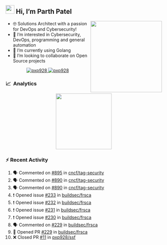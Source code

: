 ## <img src="https://github.com/TheDudeThatCode/TheDudeThatCode/blob/master/Assets/Hi.gif" width="28"> Hi, I’m Parth Patel

<img align="right"  src="https://media.giphy.com/media/PRgs2sn03T1xpCSWKe/giphy.gif" width="230">

- :nerd_face: Solutions Architect with a passion for DevOps and Cybersecurity!
- 👀  I’m interested in Cybersecurity, DevOps, programming and general automation
- 🌱  I’m currently using Golang
- 💞️  I’m looking to collaborate on Open Source projects

<p align="center">
  <a href="https://linkedin.com/in/pxp928" target="blank">
    <img src="https://img.shields.io/badge/linkedin-%230077B5.svg?&style=for-the-badge&logo=linkedin&logoColor=white" alt="pxp928" />
  </a>
  <a href="https://twitter.com/pxp928" target="blank">
    <img src="https://img.shields.io/badge/Twitter-1DA1F2?style=for-the-badge&logo=twitter&logoColor=white" alt="pxp928" />
  </a>
</p>

### 📈 &nbsp;Analytics

<p align="center">
  <a href="https://github.com/pxp928">
    <img height="180em" src="https://github-readme-stats-eight-theta.vercel.app/api?username=pxp928&show_icons=true&theme=radical&include_all_commits=true&count_private=true&line_height=26"/>
  </a>
</p>

### :zap: Recent Activity

<!--START_SECTION:activity-->
1. 🗣 Commented on [#895](https://github.com/cncf/tag-security/issues/895) in [cncf/tag-security](https://github.com/cncf/tag-security)
2. 🗣 Commented on [#890](https://github.com/cncf/tag-security/issues/890) in [cncf/tag-security](https://github.com/cncf/tag-security)
3. 🗣 Commented on [#890](https://github.com/cncf/tag-security/issues/890) in [cncf/tag-security](https://github.com/cncf/tag-security)
4. ❗️ Opened issue [#233](https://github.com/buildsec/frsca/issues/233) in [buildsec/frsca](https://github.com/buildsec/frsca)
5. ❗️ Opened issue [#232](https://github.com/buildsec/frsca/issues/232) in [buildsec/frsca](https://github.com/buildsec/frsca)
6. ❗️ Opened issue [#231](https://github.com/buildsec/frsca/issues/231) in [buildsec/frsca](https://github.com/buildsec/frsca)
7. ❗️ Opened issue [#230](https://github.com/buildsec/frsca/issues/230) in [buildsec/frsca](https://github.com/buildsec/frsca)
8. 🗣 Commented on [#229](https://github.com/buildsec/frsca/issues/229) in [buildsec/frsca](https://github.com/buildsec/frsca)
9. 💪 Opened PR [#229](https://github.com/buildsec/frsca/pull/229) in [buildsec/frsca](https://github.com/buildsec/frsca)
10. ❌ Closed PR [#11](https://github.com/pxp928/ssf/pull/11) in [pxp928/ssf](https://github.com/pxp928/ssf)
<!--END_SECTION:activity-->

<!---
pxp928/pxp928 is a ✨ special ✨ repository because its `README.md` (this file) appears on your GitHub profile.
You can click the Preview link to take a look at your changes.
--->
